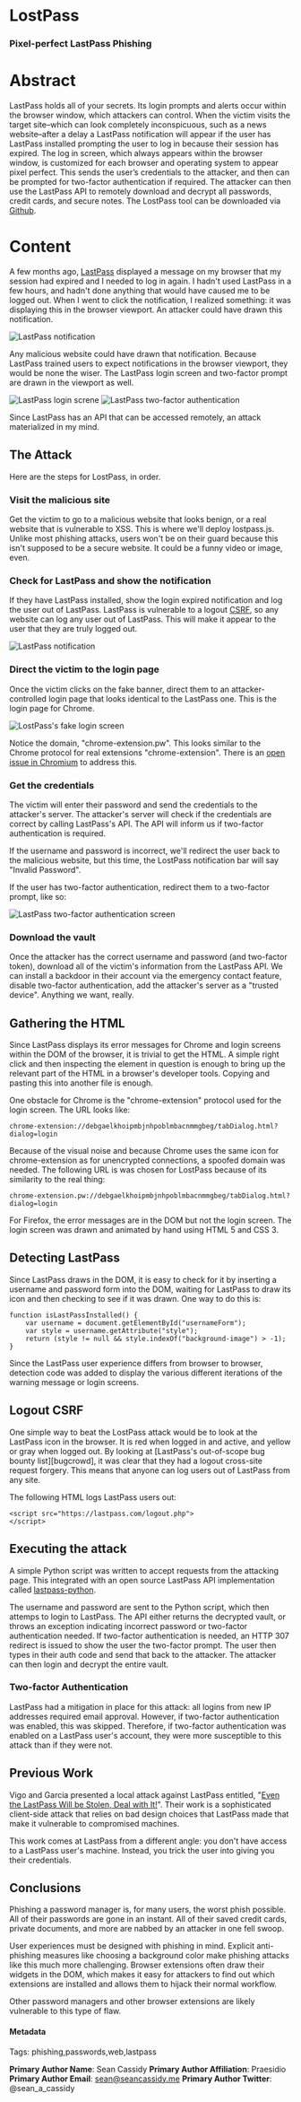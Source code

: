 # LostPass
### Pixel-perfect LastPass Phishing

# Abstract

LastPass holds all of your secrets. Its login prompts and alerts occur within the browser window, which attackers can control. When the victim visits the target site–which can look completely inconspicuous, such as a news website–after a delay a LastPass notification will appear if the user has LastPass installed prompting the user to log in because their session has expired. The log in screen, which always appears within the browser window, is customized for each browser and operating system to appear pixel perfect. This sends the user’s credentials to the attacker, and then can be prompted for two-factor authentication if required. The attacker can then use the LastPass API to remotely download and decrypt all passwords, credit cards, and secure notes. The LostPass tool can be downloaded via [Github][github].

# Content

A few months ago, [LastPass][lastpass] displayed a message on my browser that
my session had expired and I needed to log in again. I hadn't used LastPass in
a few hours, and hadn't done anything that would have caused me to be logged
out. When I went to click the notification, I realized something: it was
displaying this in the browser viewport. An attacker could have drawn this
notification.

![LastPass notification](imgs/01_lastpass_notification.png)

Any malicious website could have drawn that notification. Because 
LastPass trained users to expect notifications in the browser viewport, they 
would be none the wiser. The LastPass login screen and two-factor prompt are 
drawn in the viewport as well.

![LastPass login screne](imgs/01_lastpass_login.png)
![LastPass two-factor authentication](imgs/01_lastpass_2fa.png)

Since LastPass has an API that can be accessed remotely, an attack materialized
in my mind.

## The Attack

Here are the steps for LostPass, in order.

### Visit the malicious site

Get the victim to go to a malicious website that looks benign, or a real
website that is vulnerable to XSS. This is where we'll deploy lostpass.js.
Unlike most phishing attacks, users won't be on their guard because this isn't
supposed to be a secure website. It could be a funny video or image, even.

### Check for LastPass and show the notification

If they have LastPass installed, show the login expired notification and log
the user out of LastPass. LastPass is vulnerable to a logout [CSRF][csrf], so
any website can log any user out of LastPass. This will make it appear to the
user that they are truly logged out.

![LastPass notification](/imgs/lastpass_notification.png)

### Direct the victim to the login page

Once the victim clicks on the fake banner, direct them to an
attacker-controlled login page that looks identical to the LastPass one. This
is the login page for Chrome.

![LostPass's fake login screen](/imgs/lastpass_login.png)

Notice the domain, "chrome-extension.pw". This looks similar to the Chrome
protocol for real extensions "chrome-extension". There is an [open issue in
Chromium][chromebug] to address this.

### Get the credentials

The victim will enter their password and send the credentials to the
attacker's server. The attacker's server will check if the credentials are
correct by calling LastPass's API. The API will inform us if two-factor 
authentication is required.

If the username and password is incorrect, we'll redirect the user back to the
malicious website, but this time, the LostPass notification bar will say
"Invalid Password".

If the user has two-factor authentication, redirect them to a two-factor
prompt, like so:

![LastPass two-factor authentication screen](/imgs/lastpass_2fa.png)

### Download the vault

Once the attacker has the correct username and password (and two-factor
token), download all of the victim's information from the LastPass API. We can
install a backdoor in their account via the emergency contact feature, disable
two-factor authentication, add the attacker's server as a "trusted device".
Anything we want, really.

## Gathering the HTML

Since LastPass displays its error messages for Chrome and login screens within 
the DOM of the browser, it is trivial to get the HTML. A simple right click and
then inspecting the element in question is enough to bring up the relevant part
of the HTML in a browser's developer tools. Copying and pasting this into
another file is enough.

One obstacle for Chrome is the "chrome-extension" protocol used for the login
screen. The URL looks like:

    chrome-extension://debgaelkhoipmbjnhpoblmbacnmmgbeg/tabDialog.html?dialog=login

Because of the visual noise and because Chrome uses the same icon for
chrome-extension as for unencrypted connections, a spoofed domain was needed.
The following URL is was chosen for LostPass because of its similarity to the
real thing:

    chrome-extension.pw://debgaelkhoipmbjnhpoblmbacnmmgbeg/tabDialog.html?dialog=login

For Firefox, the error messages are in the DOM but not the login screen. The
login screen was drawn and animated by hand using HTML 5 and CSS 3.

## Detecting LastPass

Since LastPass draws in the DOM, it is easy to check for it by inserting a
username and password form into the DOM, waiting for LastPass to draw its icon
and then checking to see if it was drawn. One way to do this is:

    function isLastPassInstalled() {
        var username = document.getElementById("usernameForm");
        var style = username.getAttribute("style");
        return (style != null && style.indexOf("background-image") > -1);
    }

Since the LastPass user experience differs from browser to browser, detection
code was added to display the various different iterations of the warning
message or login screens.

## Logout CSRF

One simple way to beat the LostPass attack would be to look at the LastPass
icon in the browser. It is red when logged in and active, and yellow or gray
when logged out. By looking at [LastPass's out-of-scope bug bounty
list][bugcrowd], it was clear that they had a logout cross-site request
forgery. This means that anyone can log users out of LastPass from any site.

The following HTML logs LastPass users out:

    <script src="https://lastpass.com/logout.php">
    </script>

## Executing the attack

A simple Python script was written to accept requests from the attacking page.
This integrated with an open source LastPass API implementation called
[lastpass-python][lastpasspython].

The username and password are sent to the Python script, which then attemps to
login to LastPass. The API either returns the decrypted vault, or throws an
exception indicating incorrect password or two-factor authentication needed. If
two-factor authentication is needed, an HTTP 307 redirect is issued to show the
user the two-factor prompt. The user then types in their auth code and send
that back to the attacker. The attacker can then login and decrypt the entire
vault.

### Two-factor Authentication

LastPass had a mitigation in place for this attack: all logins from new IP
addresses required email approval. However, if two-factor authentication was
enabled, this was skipped. Therefore, if two-factor authentication was enabled
on a LastPass user's account, they were more susceptible to this attack than if
they were not.

## Previous Work

Vigo and Garcia presented a local attack against LastPass entitled, "[Even the
LastPass Will be Stolen, Deal with It!][vigo]". Their work is a sophisticated
client-side attack that relies on bad design choices that LastPass made that
make it vulnerable to compromised machines.

This work comes at LastPass from a different angle: you don't have access to a
LastPass user's machine. Instead, you trick the user into giving you their
credentials.

## Conclusions

Phishing a password manager is, for many users, the worst phish possible. All
of their passwords are gone in an instant. All of their saved credit cards,
private documents, and more are nabbed by an attacker in one fell swoop.

User experiences must be designed with phishing in mind. Explicit anti-phishing
measures like choosing a background color make phishing attacks like this much
more challenging. Browser extensions often draw their widgets in the DOM, which
makes it easy for attackers to find out which extensions are installed and
allows them to hijack their normal workflow.

Other password managers and other browser extensions are likely vulnerable to
this type of flaw.

#### Metadata

Tags: phishing,passwords,web,lastpass

**Primary Author Name**: Sean Cassidy
**Primary Author Affiliation**: Praesidio
**Primary Author Email**: sean@seancassidy.me 
**Primary Author Twitter**: @sean_a_cassidy

[lastpass]: https://en.wikipedia.org/wiki/LastPass
[github]: https://github.com/cxxr/lostpass
[vigo]: http://www.martinvigo.com/even-the-lastpass-will-be-stolen-deal-with-it/
[chromebug]: https://code.google.com/p/chromium/issues/detail?id=453093
[csrf]: https://en.wikipedia.org/wiki/Cross-site_request_forgery
[lastpasspython]: https://github.com/konomae/lastpass-python

